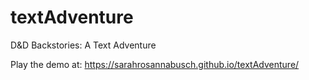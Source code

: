 # textAdventure
D&amp;D Backstories: A Text Adventure

Play the demo at: https://sarahrosannabusch.github.io/textAdventure/
